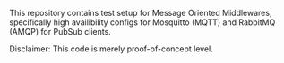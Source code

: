 
This repository contains test setup for Message Oriented Middlewares,
specifically high availibility configs for Mosquitto (MQTT) and
RabbitMQ (AMQP) for PubSub clients.

Disclaimer: This code is merely proof-of-concept level.


